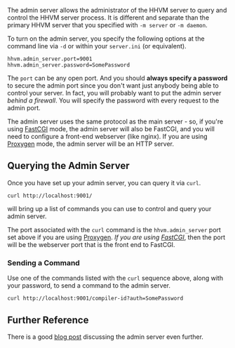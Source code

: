 The admin server allows the administrator of the HHVM server to query and control the HHVM server process. It is different and separate than the primary HHVM server that you specified with `-m server` or `-m daemon`.

To turn on the admin server, you specify the following options at the command line via `-d` or within your `server.ini` (or equivalent).

```
hhvm.admin_server.port=9001
hhvm.admin_server.password=SomePassword
```

The `port` can be any open port. And you should **always specify a password** to secure the admin port since you don't want just anybody being able to control your server. In fact, you will probably want to put the admin server *behind a firewall*. You will specify the password with every request to the admin port.

The admin server uses the same protocol as the main server - so, if you're using [FastCGI](/hhvm/advanced-usage/fastCGI) mode, the admin server will also be FastCGI, and you will need to configure a front-end webserver (like nginx). If you are using [Proxygen](../basic-usage/proxygen.md) mode, the admin server will be an HTTP server.

## Querying the Admin Server

Once you have set up your admin server, you can query it via `curl`. 

```
curl http://localhost:9001/
```

will bring up a list of commands you can use to control and query your admin server. 

The port associated with the `curl` command is the `hhvm.admin_server` port set above if you are using [Proxygen](/hhvm/basic-usage/proxygen). *If you are using [FastCGI](/hhvm/advanced-usage/fastCGI)*, then the port will be the webserver port that is the front end to FastCGI.

### Sending a Command

Use one of the commands listed with the `curl` sequence above, along with your password, to send a command to the admin server.

```
curl http://localhost:9001/compiler-id?auth=SomePassword
```

## Further Reference

There is a good [blog post](http://hhvm.com/blog/521/the-adminserver) discussing the admin server even further.
